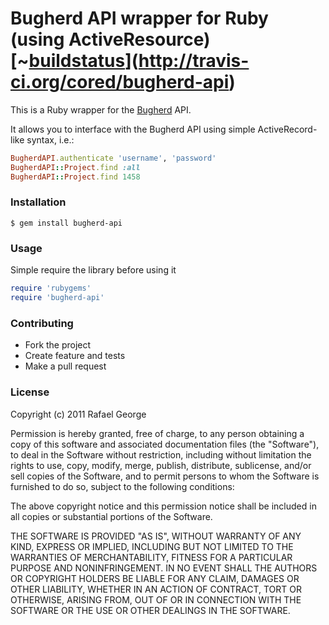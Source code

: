 Bugherd API wrapper for Ruby (using ActiveResource) [~[buildstatus](https://secure.travis-ci.org/cored/bugherd-api.png)](http://travis-ci.org/cored/bugherd-api)
===

This is a Ruby wrapper for the [Bugherd](http://bugherd.com) API. 

It allows you to interface with the Bugherd API using simple
ActiveRecord-like syntax, i.e.:

```ruby
BugherdAPI.authenticate 'username', 'password'
BugherdAPI::Project.find :all
BugherdAPI::Project.find 1458
```

### Installation

```
$ gem install bugherd-api
```

### Usage

Simple require the library before using it

```ruby
require 'rubygems'
require 'bugherd-api'
```

### Contributing
* Fork the project
* Create feature and tests 
* Make a pull request

### License

Copyright (c) 2011 Rafael George

Permission is hereby granted, free of charge, to any person obtaining
a copy of this software and associated documentation files (the
"Software"), to deal in the Software without restriction, including
without limitation the rights to use, copy, modify, merge, publish,
distribute, sublicense, and/or sell copies of the Software, and to
permit persons to whom the Software is furnished to do so, subject to
the following conditions:

The above copyright notice and this permission notice shall be
included in all copies or substantial portions of the Software.

THE SOFTWARE IS PROVIDED "AS IS", WITHOUT WARRANTY OF ANY KIND,
EXPRESS OR IMPLIED, INCLUDING BUT NOT LIMITED TO THE WARRANTIES OF
MERCHANTABILITY, FITNESS FOR A PARTICULAR PURPOSE AND
NONINFRINGEMENT. IN NO EVENT SHALL THE AUTHORS OR COPYRIGHT HOLDERS BE
LIABLE FOR ANY CLAIM, DAMAGES OR OTHER LIABILITY, WHETHER IN AN ACTION
OF CONTRACT, TORT OR OTHERWISE, ARISING FROM, OUT OF OR IN CONNECTION
WITH THE SOFTWARE OR THE USE OR OTHER DEALINGS IN THE SOFTWARE.
